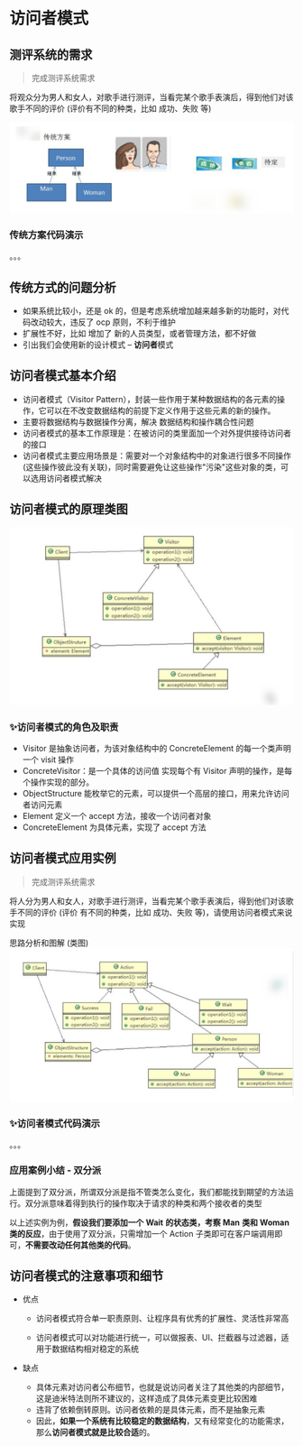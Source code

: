 # 访问者模式

## 测评系统的需求

> 完成测评系统需求

将观众分为男人和女人，对歌手进行测评，当看完某个歌手表演后，得到他们对该歌手不同的评价 (评价有不同的种类，比如 成功、失败 等)

![image-20230419111525578](./assets/image-20230419111525578.png)

### 传统方案代码演示

。。。

## 传统方式的问题分析

- 如果系统比较小，还是 ok 的，但是考虑系统增加越来越多新的功能时，对代码改动较大，违反了 ocp 原则，不利于维护
- 扩展性不好，比如 增加了 新的人员类型，或者管理方法，都不好做
- 引出我们会使用新的设计模式 – **访问者**模式

## 访问者模式基本介绍

- 访问者模式（Visitor Pattern），封装一些作用于某种数据结构的各元素的操作，它可以在不改变数据结构的前提下定义作用于这些元素的新的操作。
- 主要将数据结构与数据操作分离，解决 数据结构和操作耦合性问题
- 访问者模式的基本工作原理是：在被访问的类里面加一个对外提供接待访问者的接口
- 访问者模式主要应用场景是：需要对一个对象结构中的对象进行很多不同操作 (这些操作彼此没有关联)，同时需要避免让这些操作"污染"这些对象的类，可以选用访问者模式解决

## 访问者模式的原理类图

![image-20230419111657504](./assets/image-20230419111657504.png)

### ✨访问者模式的角色及职责

- Visitor 是抽象访问者，为该对象结构中的 ConcreteElement 的每一个类声明一个 visit 操作
- ConcreteVisitor：是一个具体的访问值 实现每个有 Visitor 声明的操作，是每个操作实现的部分。
- ObjectStructure 能枚举它的元素，可以提供一个高层的接口，用来允许访问者访问元素
- Element 定义一个 accept 方法，接收一个访问者对象
- ConcreteElement 为具体元素，实现了 accept 方法

## 访问者模式应用实例

>完成测评系统需求

将人分为男人和女人，对歌手进行测评，当看完某个歌手表演后，得到他们对该歌手不同的评价 (评价 有不同的种类，比如 成功、失败 等)，请使用访问者模式来说实现

思路分析和图解 (类图)![image-20230419111941073](./assets/image-20230419111941073.png)

### ✨访问者模式代码演示

。。。



### 应用案例小结 - 双分派

上面提到了双分派，所谓双分派是指不管类怎么变化，我们都能找到期望的方法运行。双分派意味着得到执行的操作取决于请求的种类和两个接收者的类型

以上述实例为例，**假设我们要添加一个** **Wait** **的状态类，考察** **Man** **类和** **Woman** **类的反应**，由于使用了双分派，只需增加一个 Action 子类即可在客户端调用即可，**不需要改动任何其他类的代码**。

## 访问者模式的注意事项和细节

- 优点

  - 访问者模式符合单一职责原则、让程序具有优秀的扩展性、灵活性非常高

  - 访问者模式可以对功能进行统一，可以做报表、UI、拦截器与过滤器，适用于数据结构相对稳定的系统

- 缺点

  - 具体元素对访问者公布细节，也就是说访问者关注了其他类的内部细节，这是迪米特法则所不建议的，这样造成了具体元素变更比较困难
  - 违背了依赖倒转原则。访问者依赖的是具体元素，而不是抽象元素
  - 因此，**如果一个系统有比较稳定的数据结构**，又有经常变化的功能需求，那么**访问者模式就是比较合适**的。
